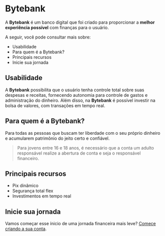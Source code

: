 # Bytebank

A **Bytebank** é um banco digital que foi criado para proporcionar a **melhor experiência possível** com finanças para o usuário.

A seguir, você pode consultar mais sobre:

- Usabilidade
- Para quem é a Bytebank?
- Principais recursos
- Inicie sua jornada

## Usabilidade
A **Bytebank** possibilita que o usuário tenha controle total sobre suas despesas e receitas, fornecendo autonomia para controle de gastos e administração do dinheiro. Além disso, na **Bytebank** é possível investir na bolsa de valores, com transações em tempo real. 

## Para quem é a Bytebank?
Para todas as pessoas que buscam ter liberdade com o seu próprio dinheiro e acumularem patrimônio do jeito certo e confiável.
> Para jovens entre 16 e 18 anos, é necessário que a conta um adulto responsável realize a abertura de conta e seja o responsável financeiro.

## Principais recursos
- Pix dinâmico
- Segurança total flex
- Investimentos em tempo real

## Inicie sua jornada
Vamos começar esse ínicio de uma jornada financeira mais leve? [Comece criando a sua conta](https://github.com/alura-cursos/projeto-alura/blob/main/documenta%C3%A7%C3%A3o-funcional.md).
